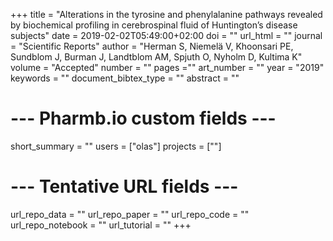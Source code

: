 +++
title = "Alterations in the tyrosine and phenylalanine pathways revealed by biochemical profiling in cerebrospinal fluid of Huntington’s disease subjects"
date = 2019-02-02T05:49:00+02:00
doi = ""
url_html = ""
journal = "Scientific Reports"
author = "Herman S, Niemelä V, Khoonsari PE, Sundblom J, Burman J, Landtblom AM, Spjuth O, Nyholm D, Kultima K"
volume = "Accepted"
number = ""
pages =""
art_number = ""
year = "2019"
keywords = ""
document_bibtex_type = ""
abstract = ""
# --- Pharmb.io custom fields ---
short_summary = ""
users = ["olas"]
projects = [""]
# --- Tentative URL fields ---
url_repo_data = ""
url_repo_paper = ""
url_repo_code = ""
url_repo_notebook = ""
url_tutorial = ""
+++
